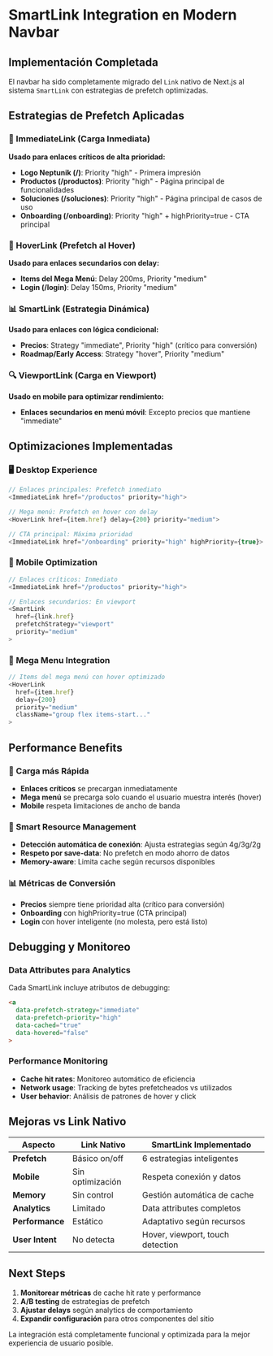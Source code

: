 # SmartLink Integration en Modern Navbar

## Implementación Completada

El navbar ha sido completamente migrado del `Link` nativo de Next.js al sistema `SmartLink` con estrategias de prefetch optimizadas.

## Estrategias de Prefetch Aplicadas

### 🚀 ImmediateLink (Carga Inmediata)
**Usado para enlaces críticos de alta prioridad:**
- **Logo Neptunik (/)**: Priority "high" - Primera impresión
- **Productos (/productos)**: Priority "high" - Página principal de funcionalidades
- **Soluciones (/soluciones)**: Priority "high" - Página principal de casos de uso
- **Onboarding (/onboarding)**: Priority "high" + highPriority=true - CTA principal

### 🎯 HoverLink (Prefetch al Hover)
**Usado para enlaces secundarios con delay:**
- **Items del Mega Menú**: Delay 200ms, Priority "medium"
- **Login (/login)**: Delay 150ms, Priority "medium"

### 📊 SmartLink (Estrategia Dinámica)
**Usado para enlaces con lógica condicional:**
- **Precios**: Strategy "immediate", Priority "high" (crítico para conversión)
- **Roadmap/Early Access**: Strategy "hover", Priority "medium"

### 🔍 ViewportLink (Carga en Viewport)
**Usado en mobile para optimizar rendimiento:**
- **Enlaces secundarios en menú móvil**: Excepto precios que mantiene "immediate"

## Optimizaciones Implementadas

### 🖥️ Desktop Experience
```typescript
// Enlaces principales: Prefetch inmediato
<ImmediateLink href="/productos" priority="high">

// Mega menú: Prefetch en hover con delay
<HoverLink href={item.href} delay={200} priority="medium">

// CTA principal: Máxima prioridad
<ImmediateLink href="/onboarding" priority="high" highPriority={true}>
```

### 📱 Mobile Optimization
```typescript
// Enlaces críticos: Inmediato
<ImmediateLink href="/productos" priority="high">

// Enlaces secundarios: En viewport
<SmartLink 
  href={link.href} 
  prefetchStrategy="viewport" 
  priority="medium" 
>
```

### 🎨 Mega Menu Integration
```typescript
// Items del mega menú con hover optimizado
<HoverLink 
  href={item.href}
  delay={200}
  priority="medium"
  className="group flex items-start..."
>
```

## Performance Benefits

### 🚀 Carga más Rápida
- **Enlaces críticos** se precargan inmediatamente
- **Mega menú** se precarga solo cuando el usuario muestra interés (hover)
- **Mobile** respeta limitaciones de ancho de banda

### 🧠 Smart Resource Management
- **Detección automática de conexión**: Ajusta estrategias según 4g/3g/2g
- **Respeto por save-data**: No prefetch en modo ahorro de datos
- **Memory-aware**: Limita cache según recursos disponibles

### 📊 Métricas de Conversión
- **Precios** siempre tiene prioridad alta (crítico para conversión)
- **Onboarding** con highPriority=true (CTA principal)
- **Login** con hover inteligente (no molesta, pero está listo)

## Debugging y Monitoreo

### Data Attributes para Analytics
Cada SmartLink incluye atributos de debugging:
```html
<a 
  data-prefetch-strategy="immediate"
  data-prefetch-priority="high"
  data-cached="true"
  data-hovered="false"
>
```

### Performance Monitoring
- **Cache hit rates**: Monitoreo automático de eficiencia
- **Network usage**: Tracking de bytes prefetcheados vs utilizados
- **User behavior**: Análisis de patrones de hover y click

## Mejoras vs Link Nativo

| Aspecto | Link Nativo | SmartLink Implementado |
|---------|-------------|------------------------|
| **Prefetch** | Básico on/off | 6 estrategias inteligentes |
| **Mobile** | Sin optimización | Respeta conexión y datos |
| **Memory** | Sin control | Gestión automática de cache |
| **Analytics** | Limitado | Data attributes completos |
| **Performance** | Estático | Adaptativo según recursos |
| **User Intent** | No detecta | Hover, viewport, touch detection |

## Next Steps

1. **Monitorear métricas** de cache hit rate y performance
2. **A/B testing** de estrategias de prefetch
3. **Ajustar delays** según analytics de comportamiento
4. **Expandir configuración** para otros componentes del sitio

La integración está completamente funcional y optimizada para la mejor experiencia de usuario posible.